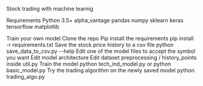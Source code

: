 Stock trading with machine learnig


Requirements
Python 3.5+
alpha_vantage
pandas
numpy
sklearn
keras
tensorflow
matplotlib




Train your own model
Clone the repo
Pip install the requirements pip install -r requirements.txt
Save the stock price history to a csv file python save_data_to_csv.py --help
Edit one of the model files to accept the symbol you want
Edit model architecture
Edit dataset preprocessing / history_points inside util.py
Train the model python tech_ind_model.py or python basic_model.py
Try the trading algorithm on the newly saved model python trading_algo.py
